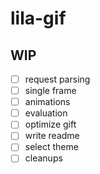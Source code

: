 lila-gif
========

WIP
---

* [ ] request parsing
* [ ] single frame
* [ ] animations
* [ ] evaluation
* [ ] optimize gift
* [ ] write readme
* [ ] select theme
* [ ] cleanups
